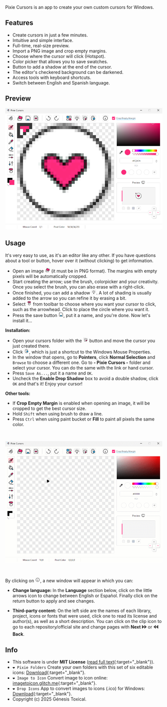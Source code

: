 Pixie Cursors is an app to create your own custom cursors for Windows.

## Features
* Create cursors in just a few minutes.
* Intuitive and simple interface.
* Full-time, real-size preview.
* Import a PNG image and crop empty margins.
* Choose where the cursor will click (Hotspot).
* Color picker that allows you to save swatches.
* Button to add a shadow at the end of the cursor.
* The editor's checkered background can be darkened.
* Access tools with keyboard shortcuts.
* Switch between English and Spanish language.

## Preview
<picture><img alt="Pixie Cursors create cursors app" src="assets/Pixie-Cursors-App.png"/></picture>

## Usage
It's very easy to use, as it's an editor like any other. If you have questions about a tool or button, hover over it (without clicking) to get information.

- Open an image ![Open](assets/buttons/Open.png) (it must be in PNG format). The margins with empty pixels will be automatically cropped.
- Start creating the arrow; use the brush, colorpicker and your creativity. Once you select the brush, you can also erase with a right-click.
- Once finished, you can add a shadow ![Shadow](assets/buttons/Shadow.png). A lot of shading is usually added to the arrow so you can refine it by erasing a bit.
- Select ![Hotspot](assets/buttons/Hotspot.png) from toolbar to choose where you want your cursor to click, such as the arrowhead. Click to place the circle where you want it.
- Press the save button ![Save](assets/buttons/Save.png), put it a name, and you're done. Now let's install it...

**Installation:**
- Open your cursors folder with the ![CursorsFolder](assets/buttons/CursorsFolder.png) button and move the cursor you just created there.
- Click ![MouseProperties](assets/buttons/MouseProperties.png), which is just a shortcut to the Windows Mouse Properties.
- In the window that opens, go to **Pointers**, click **Normal Selection** and `Browse` to choose a different one. Go to **- Pixie Cursors -** folder and select your cursor. You can do the same with the link or hand cursor.
- Press `Save As...`, put it a name and `OK`.
- Uncheck the **Enable Drop Shadow** box to avoid a double shadow, click `OK` and that's it! Enjoy your cursor!

**Other tools:**
- If **Crop Empty Margin** is enabled when opening an image, it will be cropped to get the best cursor size.
- Hold `Shift` when using brush to draw a line.
- Press `Ctrl` when using paint bucket or **Fill** to paint all pixels the same color.

<br>

<picture><img src="assets/Pixie-Cursors-Usage.gif"/></picture>

<br>

By clicking on ![Info](assets/buttons/Info.png), a new window will appear in which you can:

- **Change language:** In the **Language** section below, click on the little arrows icon to change between English or Español. Finally click on the return button to apply and see changes.
     
- **Third-party content:** On the left side are the names of each library, project, icons or fonts that were used, click one to read its license and author(s), as well as a short description. You can click on the clip icon to go to each repository/official site and change pages with **Next 🢖🢖** or **🢔🢔 Back**.

## Info
* This software is under **MIT License** ([read full text](https://github.com/genesistoxical/pixie-cursors/blob/master/LICENSE){:target="_blank"}).
* `❤️ Pixie Folders` Create your own folders with this set of six editable icons: [Download](https://genesistoxical.github.io/pixie-folders/){:target="_blank"}.
* `❤️ Image to Icon` Convert image to icon online: [imagetoicon.glitch.me](https://imagetoicon.glitch.me/){:target="_blank"}.
* `❤️ Drop Icons` App to convert images to icons (.ico) for Windows: [Download](https://genesistoxical.github.io/drop-icons/){:target="_blank"}.
* Copyright (c) 2025 Génesis Toxical.

<br>
<style>
    h2.project-tagline:before {content: "Create your own custom cursor";}
    a.btn:nth-child(3):after {content: "iew Repository";}
    a.btn:nth-child(4):after {content: "ownload App";}
</style>
